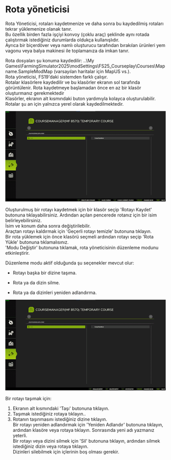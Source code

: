 # Rota yöneticisi

  
Rota Yöneticisi, rotaları kaydetmenize ve daha sonra bu kaydedilmiş rotaları tekrar yüklemenize olanak tanır.  
Bu özellik birden fazla işçiyi konvoy (çoklu araç) şeklinde aynı rotada çalıştırmak istediğiniz durumlarda oldukça kullanışlıdır.  
Ayrıca bir biçerdöver veya namlı oluşturucu tarafından bırakılan ürünleri yem vagonu veya balya makinesi ile toplamanıza da imkan tanır.  
  
Rota dosyaları şu konuma kaydedilir: ..\My Games\FarmingSimulator2025\modSettings\FS25_Courseplay\Courses\Mapname.SampleModMap (varsayılan haritalar için MapUS vs.).  
Rota yöneticisi, FS19'daki sistemden farklı çalışır.  
Rotalar klasörlere kaydedilir ve bu klasörler ekranın sol tarafında görüntülenir. Rota kaydetmeye başlamadan önce en az bir klasör oluşturmanız gerekmektedir  
Klasörler, ekranın alt kısmındaki buton yardımıyla kolayca oluşturulabilir.  
Rotalar şu an için yalnızca yerel olarak kaydedilmektedir.  


![Image](../assets/images/managerbasehelp_0_0_765_430.png)

  
Oluşturulmuş bir rotayı kaydetmek için bir klasör seçip 'Rotayı Kaydet' butonuna tıklayabilirsiniz. Ardından açılan pencerede rotanız için bir isim belirleyebilirsiniz.  
İsim ve konum daha sonra değiştirilebilir.  
Araçtan rotayı kaldırmak için 'Geçerli rotayı temizle' butonuna tıklayın.  
Bir rota yüklemek için önce klasörü seçmeli ardından rotayı seçip 'Rota Yükle' butonuna tıklamalısınız.  
'Modu Değiştir' butonuna tıklamak, rota yöneticisinin düzenleme modunu etkinleştirir.  


  
Düzenleme modu aktif olduğunda şu seçenekler mevcut olur:  

- Rotayı başka bir dizine taşıma.  

- Rota ya da dizin silme.  

- Rota ya da dizinleri yeniden adlandırma.  


![Image](../assets/images/manageredithelp_0_0_765_430.png)

  
Bir rotayı taşımak için:   
  1) Ekranın alt kısmındaki 'Taşı' butonuna tıklayın.  
  2) Taşımak istediğiniz rotaya tıklayın..  
  3) Rotanın taşınmasını istediğiniz dizine tıklayın.  
Bir rotayı yeniden adlandırmak için 'Yeniden Adlandır' butonuna tıklayın, ardından klasöre veya rotaya tıklayın. Sonrasında yeni adı yazmanız yeterli.  
Bir rotayı veya dizini silmek için 'Sil' butonuna tıklayın, ardından silmek istediğiniz dizin veya rotaya tıklayın.  
Dizinleri silebilmek için içlerinin boş olması gerekir.  



